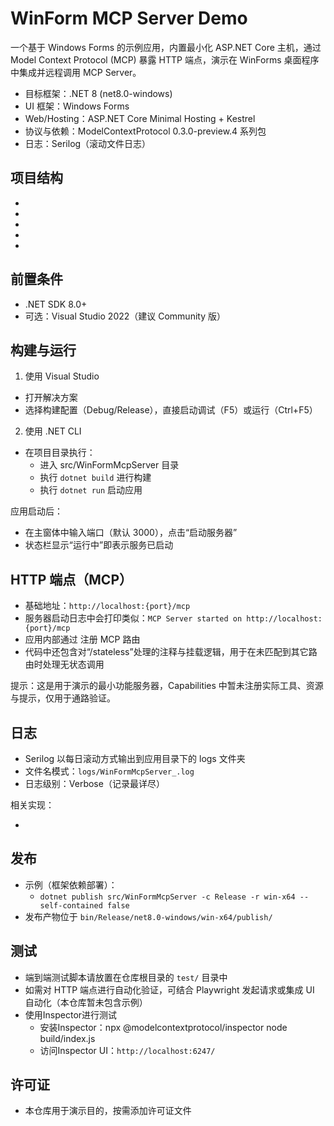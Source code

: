 # WinForm MCP Server Demo

一个基于 Windows Forms 的示例应用，内置最小化 ASP.NET Core 主机，通过 Model Context Protocol (MCP) 暴露 HTTP 端点，演示在 WinForms 桌面程序中集成并远程调用 MCP Server。

- 目标框架：.NET 8 (net8.0-windows)
- UI 框架：Windows Forms
- Web/Hosting：ASP.NET Core Minimal Hosting + Kestrel
- 协议与依赖：ModelContextProtocol 0.3.0-preview.4 系列包
- 日志：Serilog（滚动文件日志）

## 项目结构
- <mcfile name="WinFormMcpServer.sln" path="src\WinFormMcpServer.sln"></mcfile>
- <mcfile name="WinFormMcpServer.csproj" path="src\WinFormMcpServer\WinFormMcpServer.csproj"></mcfile>
- <mcfile name="MainForm.cs" path="src\WinFormMcpServer\MainForm.cs"></mcfile>
- <mcfile name="McpServerHost.cs" path="src\WinFormMcpServer\McpServer\McpServerHost.cs"></mcfile>
- <mcfile name="HttpMcpServer.cs" path="src\WinFormMcpServer\McpServer\HttpMcpServer.cs"></mcfile>

## 前置条件
- .NET SDK 8.0+
- 可选：Visual Studio 2022（建议 Community 版）

## 构建与运行

1) 使用 Visual Studio
- 打开解决方案 <mcfile name="WinFormMcpServer.sln" path="src\WinFormMcpServer.sln"></mcfile>
- 选择构建配置（Debug/Release），直接启动调试（F5）或运行（Ctrl+F5）

2) 使用 .NET CLI
- 在项目目录执行：
  - 进入 src/WinFormMcpServer 目录
  - 执行 `dotnet build` 进行构建
  - 执行 `dotnet run` 启动应用

应用启动后：
- 在主窗体中输入端口（默认 3000），点击“启动服务器”
- 状态栏显示“运行中”即表示服务已启动

## HTTP 端点（MCP）
- 基础地址：`http://localhost:{port}/mcp`
- 服务器启动日志中会打印类似：`MCP Server started on http://localhost:{port}/mcp`
- 应用内部通过 <mcsymbol name="MapMcp" filename="HttpMcpServer.cs" path="src\WinFormMcpServer\McpServer\HttpMcpServer.cs" startline="74" type="function"></mcsymbol> 注册 MCP 路由
- 代码中还包含对“/stateless”处理的注释与挂载逻辑，用于在未匹配到其它路由时处理无状态调用

提示：这是用于演示的最小功能服务器，Capabilities 中暂未注册实际工具、资源与提示，仅用于通路验证。

## 日志
- Serilog 以每日滚动方式输出到应用目录下的 logs 文件夹
- 文件名模式：`logs/WinFormMcpServer_.log`
- 日志级别：Verbose（记录最详尽）

相关实现：
- <mcsymbol name="ConfigureSerilog" filename="HttpMcpServer.cs" path="src\WinFormMcpServer\McpServer\HttpMcpServer.cs" startline="24" type="function"></mcsymbol>

## 发布
- 示例（框架依赖部署）：
  - `dotnet publish src/WinFormMcpServer -c Release -r win-x64 --self-contained false`
- 发布产物位于 `bin/Release/net8.0-windows/win-x64/publish/`

## 测试
- 端到端测试脚本请放置在仓库根目录的 `test/` 目录中
- 如需对 HTTP 端点进行自动化验证，可结合 Playwright 发起请求或集成 UI 自动化（本仓库暂未包含示例）
- 使用Inspector进行测试
  - 安装Inspector：npx @modelcontextprotocol/inspector node build/index.js
  - 访问Inspector UI：`http://localhost:6247/`

## 许可证
- 本仓库用于演示目的，按需添加许可证文件